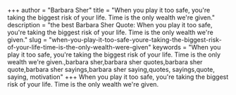 +++
author = "Barbara Sher"
title = "When you play it too safe, you're taking the biggest risk of your life. Time is the only wealth we're given."
description = "the best Barbara Sher Quote: When you play it too safe, you're taking the biggest risk of your life. Time is the only wealth we're given."
slug = "when-you-play-it-too-safe-youre-taking-the-biggest-risk-of-your-life-time-is-the-only-wealth-were-given"
keywords = "When you play it too safe, you're taking the biggest risk of your life. Time is the only wealth we're given.,barbara sher,barbara sher quotes,barbara sher quote,barbara sher sayings,barbara sher saying,quotes, sayings,quote, saying, motivation"
+++
When you play it too safe, you're taking the biggest risk of your life. Time is the only wealth we're given.
